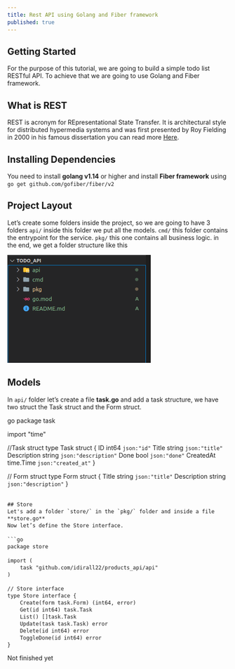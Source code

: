 ```yaml
---
title: Rest API using Golang and Fiber framework
published: true
---
```


## Getting Started

For the purpose of this tutorial, we are going to build a simple todo list RESTful API. To achieve that we are going to use Golang and Fiber framework.

## What is REST
REST is acronym for REpresentational State Transfer. It is architectural style for distributed hypermedia systems and was first presented by Roy Fielding in 2000 in his famous dissertation you can read more [Here](https://restfulapi.net/).

## Installing Dependencies
You need to install **golang v1.14** or higher and install **Fiber framework** using
`go get github.com/gofiber/fiber/v2`

## Project Layout
Let’s create some folders inside the project, so we are going to have 3 folders
`api/` inside this folder we put all the models.
`cmd/` this folder contains the entrypoint for the service.
`pkg/` this one contains all business logic.
in the end, we get a folder structure like this

![structure](https://github.com/idirall22/hacker-blog/blob/master/assets/01.PNG "structure")

## Models
In `api/` folder let’s create a file **task.go** and add a task structure, we have two struct the Task struct and the Form struct.

go
package task

import "time"

//Task struct
type Task struct {
	ID          int64     `json:"id"`
	Title       string    `json:"title"`
	Description string    `json:"description"`
	Done        bool      `json:"done"`
	CreatedAt   time.Time `json:"created_at"`
}

// Form struct
type Form struct {
	Title       string `json:"title"`
	Description string `json:"description"`
}
```

## Store
Let's add a folder `store/` in the `pkg/` folder and inside a file **store.go**
Now let’s define the Store interface.

```go
package store

import (
	task "github.com/idirall22/products_api/api"
)

// Store interface
type Store interface {
	Create(form task.Form) (int64, error)
	Get(id int64) task.Task
	List() []task.Task
	Update(task task.Task) error
	Delete(id int64) error
	ToggleDone(id int64) error
}
```

Not finished yet
